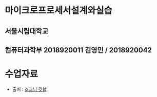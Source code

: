 # 마이크로프로세서설계와실습

## 서울시립대학교 
## 컴퓨터과학부 2018920011 김영민 / 2018920042 

# 수업자료

- 출처 : [조교님 깃헙](https://github.com/kangtegong/microprocessor-design-and-experiment)
